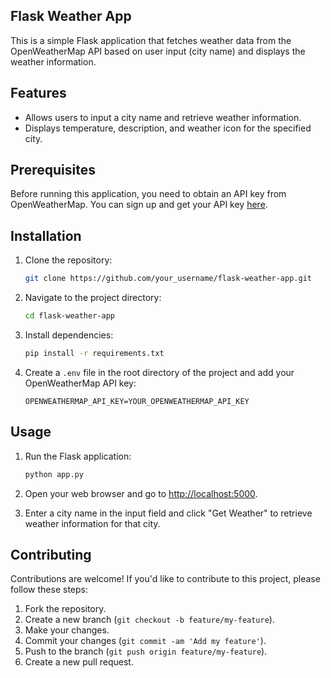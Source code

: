 ## Flask Weather App

This is a simple Flask application that fetches weather data from the OpenWeatherMap API based on user input (city name) and displays the weather information.

## Features

- Allows users to input a city name and retrieve weather information.
- Displays temperature, description, and weather icon for the specified city.

## Prerequisites

Before running this application, you need to obtain an API key from OpenWeatherMap. You can sign up and get your API key [here](https://home.openweathermap.org/users/sign_up).

## Installation

1. Clone the repository:

   ```bash
   git clone https://github.com/your_username/flask-weather-app.git
   ```

2. Navigate to the project directory:

   ```bash
   cd flask-weather-app
   ```

3. Install dependencies:

   ```bash
   pip install -r requirements.txt
   ```

4. Create a `.env` file in the root directory of the project and add your OpenWeatherMap API key:

   ```
   OPENWEATHERMAP_API_KEY=YOUR_OPENWEATHERMAP_API_KEY
   ```

## Usage

1. Run the Flask application:

   ```bash
   python app.py
   ```

2. Open your web browser and go to [http://localhost:5000](http://localhost:5000).
3. Enter a city name in the input field and click "Get Weather" to retrieve weather information for that city.

## Contributing

Contributions are welcome! If you'd like to contribute to this project, please follow these steps:

1. Fork the repository.
2. Create a new branch (`git checkout -b feature/my-feature`).
3. Make your changes.
4. Commit your changes (`git commit -am 'Add my feature'`).
5. Push to the branch (`git push origin feature/my-feature`).
6. Create a new pull request.

